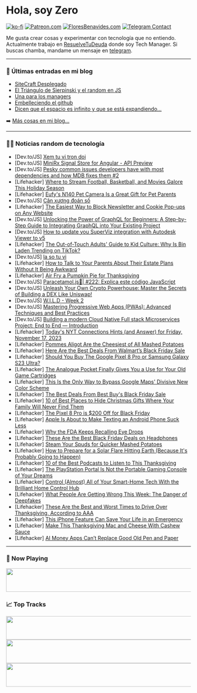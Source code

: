 # Hola, soy Zero

[![ko-fi](https://ko-fi.com/img/githubbutton_sm.svg)](https://ko-fi.com/J3J4N0LUK)
[![Patreon.com](https://img.shields.io/endpoint.svg?url=https%3A%2F%2Fshieldsio-patreon.vercel.app%2Fapi%3Fusername%3Dzerodragon%26type%3Dpatrons&style=for-the-badge)](https://patreon.com/zerodragon)
[![FloresBenavides.com](https://img.shields.io/website?down_message=oops&label=MiBlog&style=for-the-badge&up_message=online&url=https%3A%2F%2Ffloresbenavides.com)](https://floresbenavides.com)
[![Telegram Contact](https://img.shields.io/badge/escr%C3%ADbeme-ZeroDragon-%2326A5E4?style=for-the-badge&logo=telegram)](https://t.me/zerodragon)

Me gusta crear cosas y experimentar con tecnología que no entiendo.
Actualmente trabajo en [ResuelveTuDeuda](http://github.com/resuelve) donde soy Tech Manager.
Si buscas chamba, mandame un mensaje en [telegram](https://t.me/zerodragon).

---

### 📕 Últimas entradas en mi blog
<!-- BLOG-POST-LIST:START -->
- [SiteCraft Desplegado](https://floresbenavides.com/sitecraft-desplegado/)
- [El Triángulo de Sierpinski y el random en JS](https://floresbenavides.com/el-triangulo-de-sierpinski-y-el-random-en-js/)
- [Una para los managers](https://floresbenavides.com/una-para-los-managers/)
- [Embelleciendo el github](https://floresbenavides.com/embelleciendo-el-github/)
- [Dicen que el espacio es infinito y que se está expandiendo…](https://floresbenavides.com/dicen-que-el-espacio-es-infinito-y-que-se-esta-expandiendo/)
<!-- BLOG-POST-LIST:END -->

➡️ [Más cosas en mi blog...](https://floresbenavides.com)

---

### 👨‍💻 Noticias random de tecnología
<!-- TECH-POSTS:START -->
- [Dev.to/JS] [Xem tu vi tron doi](https://dev.to/tuvivn123/xem-tu-vi-tron-doi-go9)
- [Dev.to/JS] [MiniRx Signal Store for Angular - API Preview](https://dev.to/this-is-angular/minirx-signal-store-for-angular-api-preview-4e16)
- [Dev.to/JS] [Pesky common issues developers have with most dependencies and how MDB fixes them #2](https://dev.to/mdbootstrap/pesky-common-issues-developers-have-with-most-dependencies-and-how-mdb-fixes-them-2-1g28)
- [Lifehacker] [Where to Stream Football, Basketball, and Movies Galore This Holiday Season](https://lifehacker.com/entertainment/this-holiday-streaming-can-save-you-stress-and-money)
- [Lifehacker] [Eufy&#39;s N140 Pet Camera Is a Great Gift for Pet Parents](https://lifehacker.com/tech/eufy-n140-pet-camera-review)
- [Dev.to/JS] [Cân xương đoán số](https://dev.to/tuvivn123/can-xuong-doan-so-69l)
- [Lifehacker] [The Easiest Way to Block Newsletter and Cookie Pop-ups on Any Website](https://lifehacker.com/tech/block-newsletter-popups)
- [Dev.to/JS] [Unlocking the Power of GraphQL for Beginners: A Step-by-Step Guide to Integrating GraphQL into Your Existing Project](https://dev.to/henriqueweiand/unlocking-the-power-of-graphql-for-beginners-a-step-by-step-guide-to-integrating-graphql-into-your-existing-project-51ob)
- [Dev.to/JS] [How to update you SuperViz integration with Autodesk Viewer to v5](https://dev.to/superviz/how-to-update-you-superviz-integration-with-autodesk-viewer-to-v5-4ck8)
- [Lifehacker] [The Out-of-Touch Adults&#39; Guide to Kid Culture: Why Is Bin Laden Trending on TikTok?](https://lifehacker.com/entertainment/why-is-osama-bin-laden-trending-on-tiktok)
- [Dev.to/JS] [la so tu vi](https://dev.to/tuvivn123/la-so-tu-vi-3ag9)
- [Lifehacker] [How to Talk to Your Parents About Their Estate Plans Without It Being Awkward](https://lifehacker.com/money/how-to-talk-to-parents-about-estate-plan)
- [Lifehacker] [Air Fry a Pumpkin Pie for Thanksgiving](https://lifehacker.com/food-drink/air-fried-pumpkin-pie-recipe)
- [Dev.to/JS] [Paracetamol.js💊| #222: Explica este código JavaScript](https://dev.to/duxtech/paracetamoljs-222-explica-este-codigo-javascript-1fe)
- [Dev.to/JS] [Unleash Your Own Crypto Powerhouse: Master the Secrets of Building a DEX Like Uniswap!](https://dev.to/getblockapi/unleash-your-own-crypto-powerhouse-master-the-secrets-of-building-a-dex-like-uniswap-4ed8)
- [Dev.to/JS] [W.I.L.D - Week 2](https://dev.to/393creative/wild-week-2-1pem)
- [Dev.to/JS] [Mastering Progressive Web Apps &lpar;PWAs&rpar;: Advanced Techniques and Best Practices](https://dev.to/ahmed_onour/mastering-progressive-web-apps-pwas-advanced-techniques-and-best-practices-5e92)
- [Dev.to/JS] [Building a modern Cloud Native Full stack Microservices Project: End to End — Introduction](https://dev.to/opticsquid/building-a-modern-cloud-native-full-stack-microservices-project-end-to-end-introduction-3djj)
- [Lifehacker] [Today&#39;s NYT Connections Hints &lpar;and Answer&rpar; for Friday, November 17, 2023](https://lifehacker.com/entertainment/nyt-connections-answer-today-november-17-2023)
- [Lifehacker] [Pommes Aligot Are the Cheesiest of All Mashed Potatoes](https://lifehacker.com/pommes-aligot-are-the-cheesiest-of-all-mashed-potatoes-1849782696)
- [Lifehacker] [Here Are the Best Deals From Walmart’s Black Friday Sale](https://lifehacker.com/what-to-expect-from-walmarts-early-black-friday-deals-1850982935)
- [Lifehacker] [Should You Buy The Google Pixel 8 Pro or Samsung Galaxy S23 Ultra?](https://lifehacker.com/tech/google-pixel-8-pro-samsung-galaxy-s23-ultra-comparison)
- [Lifehacker] [The Analogue Pocket Finally Gives You a Use for Your Old Game Cartridges](https://lifehacker.com/tech/what-is-the-analogue-pocket)
- [Lifehacker] [This Is the Only Way to Bypass Google Maps&#39; Divisive New Color Scheme](https://lifehacker.com/tech/how-to-change-new-google-maps-colors)
- [Lifehacker] [The Best Deals From Best Buy&#39;s Black Friday Sale](https://lifehacker.com/best-buys-black-friday-calendar-1850942632)
- [Lifehacker] [10 of Best Places to Hide Christmas Gifts Where Your Family Will Never Find Them](https://lifehacker.com/the-best-places-to-hide-christmas-gifts-that-you-never-1848194754)
- [Lifehacker] [The Pixel 8 Pro is $200 Off for Black Friday](https://lifehacker.com/tech/pixel-8-pro-black-friday-deal)
- [Lifehacker] [Apple Is About to Make Texting an Android Phone Suck Less](https://lifehacker.com/tech/apple-finally-adopts-rsc-messaging)
- [Lifehacker] [Why the FDA Keeps Recalling Eye Drops](https://lifehacker.com/why-the-fda-keeps-recalling-eye-drops-1850977755)
- [Lifehacker] [These Are the Best Black Friday Deals on Headphones](https://lifehacker.com/tech/best-black-friday-headphone-deals)
- [Lifehacker] [Steam Your Spuds for Quicker Mashed Potatoes](https://lifehacker.com/food-drink/steam-mashed-potatoes)
- [Lifehacker] [How to Prepare for a Solar Flare Hitting Earth &lpar;Because It&#39;s Probably Going to Happen&rpar;](https://lifehacker.com/how-to-prepare-for-a-solar-flare-hitting-earth-because-1848076402)
- [Lifehacker] [10 of the Best Podcasts to Listen to This Thanksgiving](https://lifehacker.com/entertainment/best-thanksgiving-podcasts)
- [Lifehacker] [The PlayStation Portal Is Not the Portable Gaming Console of Your Dreams](https://lifehacker.com/playstation-portal-is-not-the-portable-gaming-console-o-1850769327)
- [Lifehacker] [Control &lpar;Almost&rpar; All of Your Smart-Home Tech With the Brilliant Home Control Hub](https://lifehacker.com/tech/brilliant-home-control-hub-review)
- [Lifehacker] [What People Are Getting Wrong This Week: The Danger of Deepfakes](https://lifehacker.com/entertainment/are-deepfakes-dangerous)
- [Lifehacker] [These Are the Best and Worst Times to Drive Over Thanksgiving, According to AAA](https://lifehacker.com/travel/best-thanksgiving-travel-times)
- [Lifehacker] [This iPhone Feature Can Save Your Life in an Emergency](https://lifehacker.com/this-new-iphone-14-feature-might-save-your-life-in-an-e-1849514060)
- [Lifehacker] [Make This Thanksgiving Mac and Cheese With Cashew Sauce](https://lifehacker.com/food-drink/vegan-cashew-mac-and-cheese)
- [Lifehacker] [AI Money Apps Can’t Replace Good Old Pen and Paper](https://lifehacker.com/money/personal-budget-pen-and-paper)<!-- TECH-POSTS:END -->

---

### 🎵 Now Playing
<a href="https://spotify-now-playing-dun.vercel.app/now-playing?open"><img src="https://spotify-now-playing-dun.vercel.app/now-playing" width="540" height="64"></a>

### 📈 Top Tracks
<a href="https://spotify-now-playing-dun.vercel.app/top-tracks?i=1&open"><img src="https://spotify-now-playing-dun.vercel.app/top-tracks?i=1" width="540" height="64"></a>
<a href="https://spotify-now-playing-dun.vercel.app/top-tracks?i=2&open"><img src="https://spotify-now-playing-dun.vercel.app/top-tracks?i=2" width="540" height="64"></a>
<a href="https://spotify-now-playing-dun.vercel.app/top-tracks?i=3&open"><img src="https://spotify-now-playing-dun.vercel.app/top-tracks?i=3" width="540" height="64"></a>
